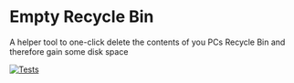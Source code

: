 # Empty Recycle Bin
A helper tool to one-click delete the contents of you PCs Recycle Bin and therefore gain some disk space



[![Tests](https://github.com/anderlli0053/EmptyRecycleBin/actions/workflows/dotnet-desktop.yml/badge.svg)](https://github.com/anderlli0053/EmptyRecycleBin/actions/workflows/dotnet-desktop.yml)
